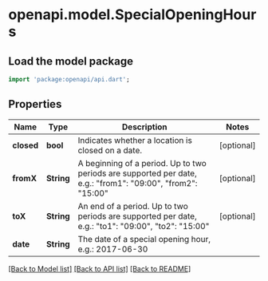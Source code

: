 # openapi.model.SpecialOpeningHours

## Load the model package
```dart
import 'package:openapi/api.dart';
```

## Properties
Name | Type | Description | Notes
------------ | ------------- | ------------- | -------------
**closed** | **bool** | Indicates whether a location is closed on a date. | [optional] 
**fromX** | **String** | A beginning of a period. Up to two periods are supported per date, e.g.: \"from1\": \"09:00\", \"from2\": \"15:00\" | [optional] 
**toX** | **String** | An end of a period. Up to two periods are supported per date, e.g.: \"to1\": \"09:00\", \"to2\": \"15:00\" | [optional] 
**date** | **String** | The date of a special opening hour, e.g.: 2017-06-30 | 

[[Back to Model list]](../README.md#documentation-for-models) [[Back to API list]](../README.md#documentation-for-api-endpoints) [[Back to README]](../README.md)


